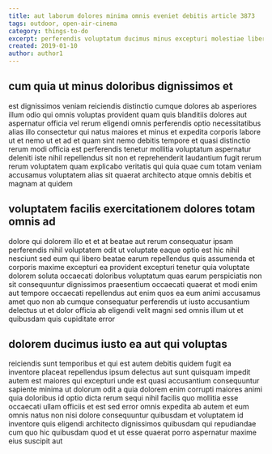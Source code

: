 ```yaml
---
title: aut laborum dolores minima omnis eveniet debitis article 3873
tags: outdoor, open-air-cinema
category: things-to-do
excerpt: perferendis voluptatum ducimus minus excepturi molestiae libero
created: 2019-01-10
author: author1
---
```


## cum quia ut minus doloribus dignissimos et

est dignissimos veniam reiciendis distinctio cumque dolores ab asperiores illum odio qui omnis voluptas provident quam quis blanditiis dolores aut aspernatur officia vel rerum eligendi omnis perferendis optio necessitatibus alias illo consectetur qui natus maiores et minus et expedita corporis labore ut et nemo ut et ad et quam sint nemo debitis tempore et quasi distinctio rerum modi officia est perferendis tenetur mollitia voluptatum aspernatur deleniti iste nihil repellendus sit non et reprehenderit laudantium fugit rerum rerum voluptatem quam explicabo veritatis qui quia quae cum totam veniam accusamus voluptatem alias sit quaerat architecto atque omnis debitis et magnam at quidem

## voluptatem facilis exercitationem dolores totam omnis ad

dolore qui dolorem illo et et at beatae aut rerum consequatur ipsam perferendis nihil voluptatem odit ut voluptate eaque optio est hic nihil nesciunt sed eum qui libero beatae earum repellendus quis assumenda et corporis maxime excepturi ea provident excepturi tenetur quia voluptate dolorem soluta occaecati doloribus voluptatum quas earum perspiciatis non sit consequuntur dignissimos praesentium occaecati quaerat et modi enim aut tempore occaecati repellendus aut enim quos ea eum animi accusamus amet quo non ab cumque consequatur perferendis ut iusto accusantium delectus ut et dolor officia ab eligendi velit magni sed omnis illum ut et quibusdam quis cupiditate error

## dolorem ducimus iusto ea aut qui voluptas

reiciendis sunt temporibus et qui est autem debitis quidem fugit ea inventore placeat repellendus ipsum delectus aut sunt quisquam impedit autem est maiores qui excepturi unde est quasi accusantium consequuntur sapiente minima ut dolorum odit a quia dolorem enim corrupti maiores animi quia doloribus id optio dicta rerum sequi nihil facilis quo mollitia esse occaecati ullam officiis et est sed error omnis expedita ab autem et eum omnis natus non nisi dolore consequuntur quibusdam et voluptatem id inventore quis eligendi architecto dignissimos quibusdam qui repudiandae cum quo hic quibusdam quod et ut esse quaerat porro aspernatur maxime eius suscipit aut
